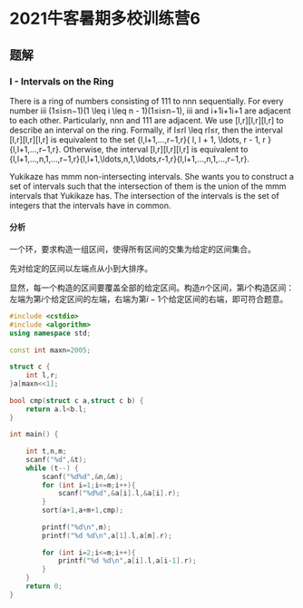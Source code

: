 # 2021牛客暑期多校训练营6

## 题解

### I - Intervals on the Ring

There is a ring of numbers consisting of 111 to nnn sequentially. For every number iii (1≤i≤n−1)(1 \leq i \leq n - 1)(1≤i≤n−1), iii and i+1i+1i+1 are adjacent to each other. Particularly, nnn and 111 are adjacent. We use [l,r][l,r][l,r] to describe an interval on the ring. Formally, if l≤rl \leq rl≤r, then the interval [l,r][l,r][l,r] is equivalent to the set {l,l+1,…,r−1,r}\{ l, l + 1, \ldots, r - 1, r \}{l,l+1,…,r−1,r}. Otherwise, the interval [l,r][l,r][l,r] is equivalent to {l,l+1,…,n,1,…,r−1,r}\{l,l+1,\ldots,n,1,\ldots,r-1,r\}{l,l+1,…,n,1,…,r−1,r}.  

   Yukikaze has mmm non-intersecting intervals. She wants you to construct a set of intervals such that the intersection of them is the union of the mmm intervals that Yukikaze has. The intersection of the intervals is the set of integers that the intervals have in common.

#### 分析

一个环，要求构造一组区间，使得所有区间的交集为给定的区间集合。

先对给定的区间以左端点从小到大排序。

显然，每一个构造的区间要覆盖全部的给定区间。构造$n$个区间，第$i$个构造区间：左端为第$i$个给定区间的左端，右端为第$i-1$个给定区间的右端，即可符合题意。

```c++
#include <cstdio>
#include <algorithm>
using namespace std;
 
const int maxn=2005;
 
struct c {
    int l,r;
}a[maxn<<1];
 
bool cmp(struct c a,struct c b) {
    return a.l<b.l;
}
 
int main() {
 
    int t,n,m;
    scanf("%d",&t);
    while (t--) {
        scanf("%d%d",&n,&m);
        for (int i=1;i<=m;i++){
            scanf("%d%d",&a[i].l,&a[i].r);
        }
        sort(a+1,a+m+1,cmp);
 
        printf("%d\n",m);
        printf("%d %d\n",a[1].l,a[m].r);
 
        for (int i=2;i<=m;i++){
            printf("%d %d\n",a[i].l,a[i-1].r);
        }
    }
    return 0;
}
```

